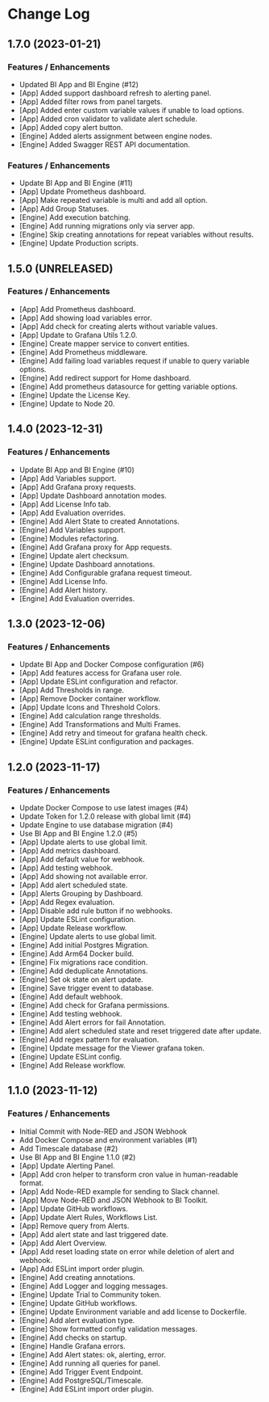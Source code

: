 # Change Log

## 1.7.0 (2023-01-21)

### Features / Enhancements

- Updated BI App and BI Engine (#12)
- [App] Added support dashboard refresh to alerting panel.
- [App] Added filter rows from panel targets.
- [App] Added enter custom variable values if unable to load options.
- [App] Added cron validator to validate alert schedule.
- [App] Added copy alert button.
- [Engine] Added alerts assignment between engine nodes.
- [Engine] Added Swagger REST API documentation.

### Features / Enhancements

- Update BI App and BI Engine (#11)
- [App] Update Prometheus dashboard.
- [App] Make repeated variable is multi and add all option.
- [App] Add Group Statuses.
- [Engine] Add execution batching.
- [Engine] Add running migrations only via server app.
- [Engine] Skip creating annotations for repeat variables without results.
- [Engine] Update Production scripts.

## 1.5.0 (UNRELEASED)

### Features / Enhancements

- [App] Add Prometheus dashboard.
- [App] Add showing load variables error.
- [App] Add check for creating alerts without variable values.
- [App] Update to Grafana Utils 1.2.0.
- [Engine] Create mapper service to convert entities.
- [Engine] Add Prometheus middleware.
- [Engine] Add failing load variables request if unable to query variable options.
- [Engine] Add redirect support for Home dashboard.
- [Engine] Add prometheus datasource for getting variable options.
- [Engine] Update the License Key.
- [Engine] Update to Node 20.

## 1.4.0 (2023-12-31)

### Features / Enhancements

- Update BI App and BI Engine (#10)
- [App] Add Variables support.
- [App] Add Grafana proxy requests.
- [App] Update Dashboard annotation modes.
- [App] Add License Info tab.
- [App] Add Evaluation overrides.
- [Engine] Add Alert State to created Annotations.
- [Engine] Add Variables support.
- [Engine] Modules refactoring.
- [Engine] Add Grafana proxy for App requests.
- [Engine] Update alert checksum.
- [Engine] Update Dashboard annotations.
- [Engine] Add Configurable grafana request timeout.
- [Engine] Add License Info.
- [Engine] Add Alert history.
- [Engine] Add Evaluation overrides.

## 1.3.0 (2023-12-06)

### Features / Enhancements

- Update BI App and Docker Compose configuration (#6)
- [App] Add features access for Grafana user role.
- [App] Update ESLint configuration and refactor.
- [App] Add Thresholds in range.
- [App] Remove Docker container workflow.
- [App] Update Icons and Threshold Colors.
- [Engine] Add calculation range thresholds.
- [Engine] Add Transformations and Multi Frames.
- [Engine] Add retry and timeout for grafana health check.
- [Engine] Update ESLint configuration and packages.

## 1.2.0 (2023-11-17)

### Features / Enhancements

- Update Docker Compose to use latest images (#4)
- Update Token for 1.2.0 release with global limit (#4)
- Update Engine to use database migration (#4)
- Use BI App and BI Engine 1.2.0 (#5)
- [App] Update alerts to use global limit.
- [App] Add metrics dashboard.
- [App] Add default value for webhook.
- [App] Add testing webhook.
- [App] Add showing not available error.
- [App] Add alert scheduled state.
- [App] Alerts Grouping by Dashboard.
- [App] Add Regex evaluation.
- [App] Disable add rule button if no webhooks.
- [App] Update ESLint configuration.
- [App] Update Release workflow.
- [Engine] Update alerts to use global limit.
- [Engine] Add initial Postgres Migration.
- [Engine] Add Arm64 Docker build.
- [Engine] Fix migrations race condition.
- [Engine] Add deduplicate Annotations.
- [Engine] Set ok state on alert update.
- [Engine] Save trigger event to database.
- [Engine] Add default webhook.
- [Engine] Add check for Grafana permissions.
- [Engine] Add testing webhook.
- [Engine] Add Alert errors for fail Annotation.
- [Engine] Add alert scheduled state and reset triggered date after update.
- [Engine] Add regex pattern for evaluation.
- [Engine] Update message for the Viewer grafana token.
- [Engine] Update ESLint config.
- [Engine] Add Release workflow.

## 1.1.0 (2023-11-12)

### Features / Enhancements

- Initial Commit with Node-RED and JSON Webhook
- Add Docker Compose and environment variables (#1)
- Add Timescale database (#2)
- Use BI App and BI Engine 1.1.0 (#2)
- [App] Update Alerting Panel.
- [App] Add cron helper to transform cron value in human-readable format.
- [App] Add Node-RED example for sending to Slack channel.
- [App] Move Node-RED and JSON Webhook to BI Toolkit.
- [App] Update GitHub workflows.
- [App] Update Alert Rules, Workflows List.
- [App] Remove query from Alerts.
- [App] Add alert state and last triggered date.
- [App] Add Alert Overview.
- [App] Add reset loading state on error while deletion of alert and webhook.
- [App] Add ESLint import order plugin.
- [Engine] Add creating annotations.
- [Engine] Add Logger and logging messages.
- [Engine] Update Trial to Community token.
- [Engine] Update GitHub workflows.
- [Engine] Update Environment variable and add license to Dockerfile.
- [Engine] Add alert evaluation type.
- [Engine] Show formatted config validation messages.
- [Engine] Add checks on startup.
- [Engine] Handle Grafana errors.
- [Engine] Add Alert states: ok, alerting, error.
- [Engine] Add running all queries for panel.
- [Engine] Add Trigger Event Endpoint.
- [Engine] Add PostgreSQL/Timescale.
- [Engine] Add ESLint import order plugin.
